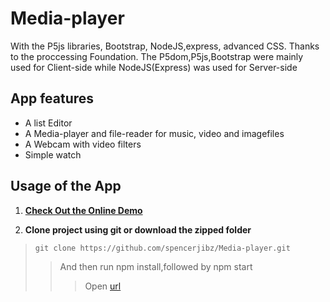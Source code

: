 # Media-player
 With the P5js libraries, Bootstrap, NodeJS,express, advanced CSS. Thanks to the proccessing Foundation. 
 The P5dom,P5js,Bootstrap were mainly used for Client-side  while NodeJS(Express) was used for  Server-side
 
 
 ## App features 
 - A list Editor 
 - A Media-player and file-reader for music, video and imagefiles
 - A Webcam with video filters
 - Simple watch
## Usage of the App
1. **[Check Out the Online Demo](https://qq9kq8mp26.codesandbox.io/ "click to continue")**

2. **Clone project using git or download the zipped folder**
>``` git clone https://github.com/spencerjibz/Media-player.git ```
>> And then run npm install,followed by npm start
>>> Open [url](http://localhost:7000/ "localhost:7000")
